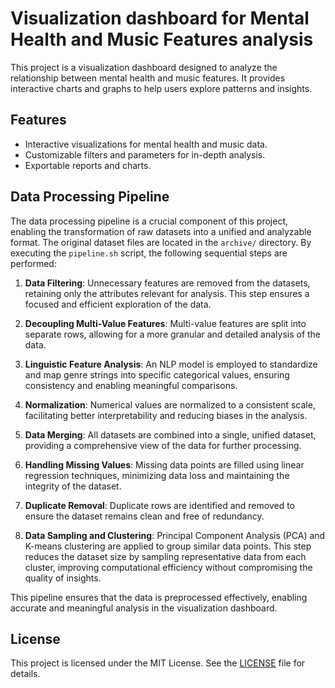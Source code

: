 # Visualization dashboard for Mental Health and Music Features analysis

This project is a visualization dashboard designed to analyze the relationship between mental health and music features. It provides interactive charts and graphs to help users explore patterns and insights.

## Features

- Interactive visualizations for mental health and music data.
- Customizable filters and parameters for in-depth analysis.
- Exportable reports and charts.

## Data Processing Pipeline

The data processing pipeline is a crucial component of this project, enabling the transformation of raw datasets into a unified and analyzable format. The original dataset files are located in the `archive/` directory. By executing the `pipeline.sh` script, the following sequential steps are performed:

1. **Data Filtering**: Unnecessary features are removed from the datasets, retaining only the attributes relevant for analysis. This step ensures a focused and efficient exploration of the data.

2. **Decoupling Multi-Value Features**: Multi-value features are split into separate rows, allowing for a more granular and detailed analysis of the data.

3. **Linguistic Feature Analysis**: An NLP model is employed to standardize and map genre strings into specific categorical values, ensuring consistency and enabling meaningful comparisons.

4. **Normalization**: Numerical values are normalized to a consistent scale, facilitating better interpretability and reducing biases in the analysis.

5. **Data Merging**: All datasets are combined into a single, unified dataset, providing a comprehensive view of the data for further processing.

6. **Handling Missing Values**: Missing data points are filled using linear regression techniques, minimizing data loss and maintaining the integrity of the dataset.

7. **Duplicate Removal**: Duplicate rows are identified and removed to ensure the dataset remains clean and free of redundancy.

8. **Data Sampling and Clustering**: Principal Component Analysis (PCA) and K-means clustering are applied to group similar data points. This step reduces the dataset size by sampling representative data from each cluster, improving computational efficiency without compromising the quality of insights.

This pipeline ensures that the data is preprocessed effectively, enabling accurate and meaningful analysis in the visualization dashboard.

## License

This project is licensed under the MIT License. See the [LICENSE](LICENSE) file for details.
